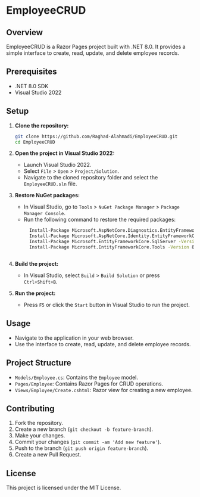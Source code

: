 # EmployeeCRUD

## Overview

EmployeeCRUD is a Razor Pages project built with .NET 8.0. It provides a simple interface to create, read, update, and delete employee records.

## Prerequisites

- .NET 8.0 SDK
- Visual Studio 2022

## Setup

1. **Clone the repository:**
    ```bash
    git clone https://github.com/Raghad-Alahmadi/EmployeeCRUD.git
    cd EmployeeCRUD


2. **Open the project in Visual Studio 2022:**

    - Launch Visual Studio 2022.
    - Select `File` > `Open` > `Project/Solution`.
    - Navigate to the cloned repository folder and select the `EmployeeCRUD.sln` file.

3. **Restore NuGet packages:**

    - In Visual Studio, go to `Tools` > `NuGet Package Manager` > `Package Manager Console`.
    - Run the following command to restore the required packages:
      ```bash
        Install-Package Microsoft.AspNetCore.Diagnostics.EntityFrameworkCore -Version 8.0.0
        Install-Package Microsoft.AspNetCore.Identity.EntityFrameworkCore -Version 8.0.0
        Install-Package Microsoft.EntityFrameworkCore.SqlServer -Version 8.0.0
        Install-Package Microsoft.EntityFrameworkCore.Tools -Version 8.0.0



4. **Build the project:**

    - In Visual Studio, select `Build` > `Build Solution` or press `Ctrl+Shift+B`.

5. **Run the project:**

    - Press `F5` or click the `Start` button in Visual Studio to run the project.

## Usage

- Navigate to the application in your web browser.
- Use the interface to create, read, update, and delete employee records.

## Project Structure

- `Models/Employee.cs`: Contains the `Employee` model.
- `Pages/Employee`: Contains Razor Pages for CRUD operations.
- `Views/Employee/Create.cshtml`: Razor view for creating a new employee.

## Contributing

1. Fork the repository.
2. Create a new branch (`git checkout -b feature-branch`).
3. Make your changes.
4. Commit your changes (`git commit -am 'Add new feature'`).
5. Push to the branch (`git push origin feature-branch`).
6. Create a new Pull Request.

## License

This project is licensed under the MIT License.


    

